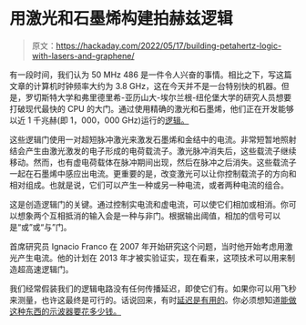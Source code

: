 # 用激光和石墨烯构建拍赫兹逻辑

> 原文：<https://hackaday.com/2022/05/17/building-petahertz-logic-with-lasers-and-graphene/>

有一段时间，我们认为 50 MHz 486 是一件令人兴奋的事情。相比之下，写这篇文章的计算机时钟频率大约为 3.8 GHz，这在今天并不是一台特别快的机器。但是，罗切斯特大学和弗里德里希-亚历山大-埃尔兰根-纽伦堡大学的研究人员想要打破现代最快的 CPU 的大门。通过使用精确的激光和石墨烯，他们正在开发能够以近 1 千兆赫(即 1，000，000 GHz)运行的[逻辑。](https://www.rochester.edu/newscenter/laser-driven-logic-gates-petahertz-ultrafast-computers-522142/)

这些逻辑门使用一对超短脉冲激光来激发石墨烯和金结中的电流。非常短暂地照射结会产生由激光激发的电子形成的电荷载流子。激光脉冲消失后，这些载流子继续移动。然而，也有虚电荷载体在脉冲期间出现，然后在脉冲之后消失。这些载流子一起在石墨烯中感应出电流。更重要的是，改变激光可以让你控制载流子的方向和相对组成。也就是说，它们可以产生一种或另一种电流，或者两种电流的组合。

这是创造逻辑门的关键。通过控制实电流和虚电流，可以使它们相加或相消。你可以想象两个互相抵消的输入会是一种与非门。根据输出阈值，相加的信号可以是“或”或“与”门。

首席研究员 Ignacio Franco 在 2007 年开始研究这个问题，当时他开始考虑用激光产生电流。他的计划在 2013 年才被实验证实，现在看来，这项技术可以用来制造超高速逻辑门。

我们经常假装我们的逻辑电路没有任何传播延迟，即使它们有。如果你可以用飞秒来测量，也许这最终是可行的。话说回来，有时[延迟是有用的](https://hackaday.com/2014/01/07/acoustic-delay-line-memory/)。你必须想知道[能做这种东西的示波器要花多少钱。](https://hackaday.com/2018/09/24/tearing-into-a-1-3-million-oscilloscope/)